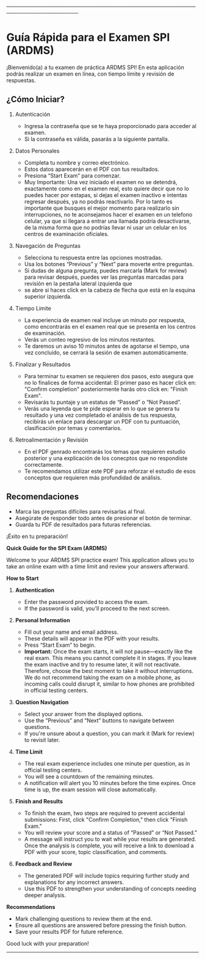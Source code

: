 
─────────────────────────────────────────────────────────────────────
# Guía Rápida para el Examen SPI (ARDMS)

¡Bienvenido(a) a tu examen de práctica ARDMS SPI! En esta aplicación podrás realizar un examen en línea, con tiempo límite y revisión de respuestas.

## ¿Cómo Iniciar?

1. Autenticación  
   - Ingresa la contraseña que se te haya proporcionado para acceder al examen.  
   - Si la contraseña es válida, pasarás a la siguiente pantalla.

2. Datos Personales  
   - Completa tu nombre y correo electrónico.  
   - Estos datos aparecerán en el PDF con tus resultados.  
   - Presiona “Start Exam” para comenzar.
   - Muy Importante: Una vez iniciado el examen no se detendrá, exactamente como en el examen real, esto quiere decir que no lo puedes hacer por estapas, si dejas el
     examen inactivo e intentas regresar después, ya no podrás reactivarlo. Por lo tanto es importante que busques el mejor momento para realizarlo sin interrupciones, no te      aconsejamos hacer el examen en un telefono celular, ya que si llegara a entrar una llamada podría desactivarse, de la misma forma que no podrías llevar ni usar un      celular en los centros de examinación oficiales. 

3. Navegación de Preguntas  
   - Selecciona tu respuesta entre las opciones mostradas.  
   - Usa los botones “Previous” y “Next” para moverte entre preguntas.  
   - Si dudas de alguna pregunta, puedes marcarla (Mark for review) para revisar después, puedes ver las preguntas marcadas para revisión en la pestaña lateral izquierda que 
   - se abre si haces click en la cabeza de flecha que está en la esquina superior izquierda. 

4. Tiempo Límite  
   - La experiencia de examen real incluye un minuto por respuesta, como encontrarás en el examen real que se presenta en los centros de examinación.
   - Verás un conteo regresivo de los minutos restantes.  
   - Te daremos un aviso 10 minutos antes de agotarse el tiempo, una vez concluido, se cerrará la sesión de examen automáticamente.

5. Finalizar y Resultados  
   - Para terminar tu examen se requieren dos pasos, esto asegura que no lo finalices de forma accidental: El primer paso es hacer click en: "Confirm completion"           posteriormente harás otro click en: "Finish Exam". 
   - Revisarás tu puntaje y un estatus de “Passed” o “Not Passed”.  
   - Verás una leyenda que te pide esperar en lo que se genera tu resultado y una vez completado el análisis de tus respuesta, recibirás un enlace para descargar un PDF con      tu puntuación, clasificación por temas y comentarios.

6. Retroalimentación y Revisión  
   - En el PDF genrado encontrarás los temas que requieren estudio posterior y una explicación de los conecptos que no respondiste correctamente. 
   - Te recomendamos utilizar este PDF para reforzar el estudio de esos conceptos que requieren más profundidad de análisis. 

## Recomendaciones  
- Marca las preguntas difíciles para revisarlas al final.  
- Asegúrate de responder todo antes de presionar el botón de terminar.  
- Guarda tu PDF de resultados para futuras referencias.

¡Éxito en tu preparación!


**Quick Guide for the SPI Exam (ARDMS)**  

Welcome to your ARDMS SPI practice exam! This application allows you to take an online exam with a time limit and review your answers afterward.

**How to Start**  

1. **Authentication**  
   - Enter the password provided to access the exam.  
   - If the password is valid, you'll proceed to the next screen.  

2. **Personal Information**  
   - Fill out your name and email address.  
   - These details will appear in the PDF with your results.  
   - Press “Start Exam” to begin.  
   - **Important:** Once the exam starts, it will not pause—exactly like the real exam. This means you cannot complete it in stages. If you leave the exam inactive and try to resume later, it will not reactivate. Therefore, choose the best moment to take it without interruptions. We do not recommend taking the exam on a mobile phone, as incoming calls could disrupt it, similar to how phones are prohibited in official testing centers.  

3. **Question Navigation**  
   - Select your answer from the displayed options.  
   - Use the “Previous” and “Next” buttons to navigate between questions.  
   - If you're unsure about a question, you can mark it (Mark for review) to revisit later.  

4. **Time Limit**  
   - The real exam experience includes one minute per question, as in official testing centers.  
   - You will see a countdown of the remaining minutes.  
   - A notification will alert you 10 minutes before the time expires. Once time is up, the exam session will close automatically.  

5. **Finish and Results**  
   - To finish the exam, two steps are required to prevent accidental submissions: First, click "Confirm Completion," then click "Finish Exam."  
   - You will review your score and a status of “Passed” or “Not Passed.”  
   - A message will instruct you to wait while your results are generated. Once the analysis is complete, you will receive a link to download a PDF with your score, topic classification, and comments.  

6. **Feedback and Review**  
   - The generated PDF will include topics requiring further study and explanations for any incorrect answers.  
   - Use this PDF to strengthen your understanding of concepts needing deeper analysis.  

**Recommendations**  
- Mark challenging questions to review them at the end.  
- Ensure all questions are answered before pressing the finish button.  
- Save your results PDF for future reference.

Good luck with your preparation!  

---

